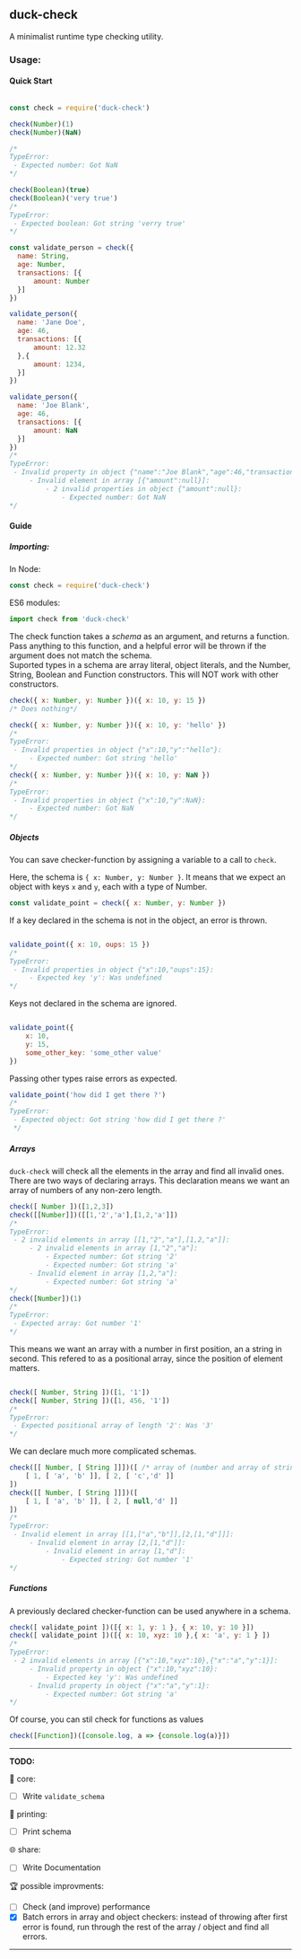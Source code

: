## duck-check

A minimalist runtime type checking utility.

### Usage:

#### Quick Start

```js

const check = require('duck-check')

check(Number)(1)
check(Number)(NaN) 

/*
TypeError:
 - Expected number: Got NaN
*/

check(Boolean)(true)
check(Boolean)('very true')
/*
TypeError:
 - Expected boolean: Got string 'verry true'
*/

const validate_person = check({
  name: String, 
  age: Number,
  transactions: [{
      amount: Number
  }]
})

validate_person({
  name: 'Jane Doe', 
  age: 46,
  transactions: [{
      amount: 12.32
  },{
      amount: 1234,
  }]
})

validate_person({
  name: 'Joe Blank', 
  age: 46,
  transactions: [{
      amount: NaN
  }]
})
/*
TypeError:
 - Invalid property in object {"name":"Joe Blank","age":46,"transactions":[{"amount":null}]}:
     - Invalid element in array [{"amount":null}]:
         - 2 invalid properties in object {"amount":null}:
             - Expected number: Got NaN
*/
```

#### Guide
##### Importing:

In Node:
```js
const check = require('duck-check')
```

ES6 modules:

```js
import check from 'duck-check'
```

The check function takes a *schema* as an argument, and returns a function. Pass anything to this function, and a helpful error will be thrown if the argument does not match the schema.  
Suported types in a schema are array literal, object literals, and the Number, String, Boolean and Function constructors. 
This will NOT work with other constructors.

```js
check({ x: Number, y: Number })({ x: 10, y: 15 })
/* Does nothing*/

check({ x: Number, y: Number })({ x: 10, y: 'hello' }) 
/* 
TypeError:
 - Invalid properties in object {"x":10,"y":"hello"}:
     - Expected number: Got string 'hello'
*/
check({ x: Number, y: Number })({ x: 10, y: NaN })
/* 
TypeError:
 - Invalid properties in object {"x":10,"y":NaN}:
     - Expected number: Got NaN
*/
```

##### Objects

You can save checker-function by assigning a variable to a call to `check`.

Here, the schema is `{ x: Number, y: Number }`. It means that we expect an object with keys `x` and `y`, each with a type of Number. 

```js
const validate_point = check({ x: Number, y: Number })
```

If a key declared in the schema is not in the object, an error is thrown.

```js

validate_point({ x: 10, oups: 15 }) 
/*
TypeError:
 - Invalid properties in object {"x":10,"oups":15}:
     - Expected key 'y': Was undefined
*/

```

Keys not declared in the schema are ignored. 

```js

validate_point({
    x: 10, 
    y: 15, 
    some_other_key: 'some_other value'
})

```
Passing other types raise errors as expected.

```js
validate_point('how did I get there ?')
/*
TypeError:
 - Expected object: Got string 'how did I get there ?'
 */
```

##### Arrays

`duck-check` will check all the elements in the array and find all invalid ones.
There are two ways of declaring arrays.
This declaration means we want an array of numbers of any non-zero length.

```js
check([ Number ])([1,2,3])
check([[Number]])([[1,'2','a'],[1,2,'a']]) 
/*
TypeError:
 - 2 invalid elements in array [[1,"2","a"],[1,2,"a"]]:
     - 2 invalid elements in array [1,"2","a"]:
         - Expected number: Got string '2'
         - Expected number: Got string 'a'
     - Invalid element in array [1,2,"a"]:
         - Expected number: Got string 'a'
*/
check([Number])(1)
/*
TypeError:
 - Expected array: Got number '1'
*/
```
 
This means we want an array with a number in first position, an a string in second.
This refered to as a positional array, since the position of element matters.

```js

check([ Number, String ])([1, '1'])
check([ Number, String ])([1, 456, '1']) 
/*
TypeError:
 - Expected positional array of length '2': Was '3'
*/
```

We can declare much more complicated schemas.

```js
check([[ Number, [ String ]]])([ /* array of (number and array of string) */
    [ 1, [ 'a', 'b' ]], [ 2, [ 'c','d' ]]
])
check([[ Number, [ String ]]])([
    [ 1, [ 'a', 'b' ]], [ 2, [ null,'d' ]]
]) 
/*
TypeError:
 - Invalid element in array [[1,["a","b"]],[2,[1,"d"]]]:
     - Invalid element in array [2,[1,"d"]]:
         - Invalid element in array [1,"d"]:
             - Expected string: Got number '1'
*/
```
##### Functions

A previously declared checker-function can be used anywhere in a schema.

```js
check([ validate_point ])([{ x: 1, y: 1 }, { x: 10, y: 10 }])
check([ validate_point ])([{ x: 10, xyz: 10 },{ x: 'a', y: 1 } ]) 
/*
TypeError:
 - 2 invalid elements in array [{"x":10,"xyz":10},{"x":"a","y":1}]:
     - Invalid property in object {"x":10,"xyz":10}:
         - Expected key 'y': Was undefined
     - Invalid property in object {"x":"a","y":1}:
         - Expected number: Got string 'a'
*/
```

Of course, you can stil check for functions as values

```js
check([Function])([console.log, a => {console.log(a)}])
```
___

<b>TODO:</b>

🚧 core:
- [ ] Write `validate_schema`


🎨 printing:
- [ ] Print schema 

🌐 share:
- [ ] Write Documentation

🏆 possible improvments: 
- [ ] Check (and improve) performance 
- [x] Batch errors in array and object checkers: instead of throwing after first error is found, run through the rest of the array / object and find all errors.
___
